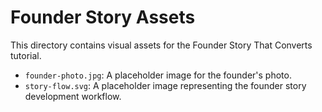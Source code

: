 # Founder Story Assets

This directory contains visual assets for the Founder Story That Converts tutorial.

- `founder-photo.jpg`: A placeholder image for the founder's photo.
- `story-flow.svg`: A placeholder image representing the founder story development workflow.

